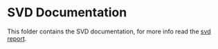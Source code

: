 # SVD Documentation

This folder contains the SVD documentation, for more info read the [svd report](https://github.com/phenology/hsr-phenological-modelling/blob/svd/svd/SVD_report.pdf).
